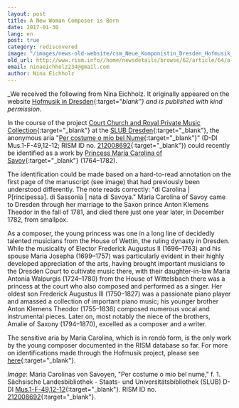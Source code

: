 ```yaml
---
layout: post
title: A New Woman Composer is Born
date: 2017-01-30
lang: en
post: true
category: rediscovered
image: "/images/news-old-website/csm_Neue_Komponistin_Dresden_Hofmusik_89e2df3415.png"
old_url: http://www.rism.info//home/newsdetails/browse/62/article/64/a-new-woman-composer-is-born.html
email: ninaeichholz234@gmail.com
author: Nina Eichholz
---
```


_We received the following from Nina Eichholz. It originally appeared on the website [Hofmusik in Dresden](http://hofmusik.slub-dresden.de/news/details/single/eine-neue-komponistin-ist-geboren){:target="_blank"} and is published with kind permission._

In the course of the project [Court Church and Royal Private Music Collection](http://hofmusik.slub-dresden.de/en/themes/court-church-and-royal-private-music-collection/){:target="_blank"} at the [SLUB Dresden](http://www.slub-dresden.de/en/home/){:target="_blank"}, the anonymous aria "[Per costume o mio bel Nume](http://digital.slub-dresden.de/id434532886){:target="_blank"}" (D-Dl Mus.1-F-49,12-12; RISM ID no. [212008692](https://opac.rism.info/search?id=212008692&Language=en){:target="_blank"}) could recently be identified as a work by [Princess Maria Carolina of Savoy](https://en.wikipedia.org/wiki/Princess_Maria_Carolina_of_Savoy){:target="_blank"} (1764–1782).

The identification could be made based on a hard-to-read annotation on the first page of the manuscript (see image) that had previously been understood differently. The note reads correctly: "di Carolina | P[rincipessa]. di Sassonia | nata di Savoya." Maria Carolina of Savoy came to Dresden through her marriage to the Saxon prince Anton Klemens Theodor in the fall of 1781, and died there just one year later, in December 1782, from smallpox.

As a composer, the young princess was one in a long line of decidedly talented musicians from the House of Wettin, the ruling dynasty in Dresden. While the musicality of Elector Frederick Augustus II (1696–1763) and his spouse Maria Josepha (1699–1757) was particularly evident in their highly developed appreciation of the arts, having brought important musicians to the Dresden Court to cultivate music there, with their daughter-in-law Maria Antonia Walpurgis (1724–1780) from the House of Wittelsbach there was a princess at the court who also composed and performed as a singer. Her oldest son Frederick Augustus III (1750–1827) was a passionate piano player and amassed a collection of important piano music; his younger brother Anton Klemens Theodor (1755–1836) composed numerous vocal and instrumental pieces. Later on, most notably the niece of the brothers, Amalie of Saxony (1794–1870), excelled as a composer and a writer.

The sensitive aria by Maria Carolina, which is in rondò form, is the only work by the young composer documented in the RISM database so far. For more on identifications made through the Hofmusik project, please see [here](http://hofmusik.slub-dresden.de/en/themes/court-church-and-royal-private-music-collection/identifications/){:target="_blank"}.

_Image_: Maria Carolinas von Savoyen, "Per costume o mio bel nume," f. 1. Sächsische Landesbibliothek - Staats- und Universitätsbibliothek (SLUB) D-Dl [Mus.1-F-49,12-12](http://digital.slub-dresden.de/id434532886){:target="_blank"}. RISM ID no. [212008692](https://opac.rism.info/search?id=212008692&Language=en){:target="_blank"}.

